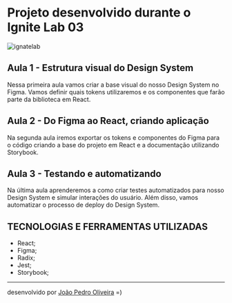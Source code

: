 # Projeto desenvolvido durante o Ignite Lab 03

![ignatelab](https://user-images.githubusercontent.com/99822908/196005027-fcedcea9-2f30-46be-be07-5d2f8ff0f88d.svg)

## Aula 1 - Estrutura visual do Design System
Nessa primeira aula vamos criar a base visual do nosso Design System no Figma. Vamos definir quais tokens utilizaremos e os componentes que farão parte da biblioteca em React.

## Aula 2 - Do Figma ao React, criando aplicação
Na segunda aula iremos exportar os tokens e componentes do Figma para o código criando a base do projeto em React e a documentação utilizando Storybook.

## Aula 3 - Testando e automatizando
Na última aula aprenderemos a como criar testes automatizados para nosso Design System e simular interações do usuário. Além disso, vamos automatizar o processo de deploy do Design System.

## TECNOLOGIAS E FERRAMENTAS UTILIZADAS

- React;
- Figma;
- Radix;
- Jest;
- Storybook;

---

desenvolvido por [João Pedro Oliveira](https://www.linkedin.com/in/jpoliveira7/) =)
